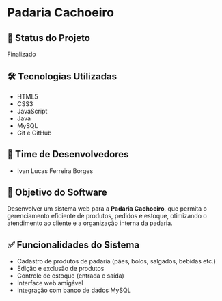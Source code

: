 # Padaria Cachoeiro

## 📌 Status do Projeto
Finalizado

## 🛠️ Tecnologias Utilizadas
- HTML5
- CSS3
- JavaScript
- Java
- MySQL
- Git e GitHub

## 👥 Time de Desenvolvedores
- Ivan Lucas Ferreira Borges

## 🎯 Objetivo do Software
Desenvolver um sistema web para a **Padaria Cachoeiro**, que permita o gerenciamento eficiente de produtos, pedidos e estoque, otimizando o atendimento ao cliente e a organização interna da padaria.

## ✅ Funcionalidades do Sistema
- Cadastro de produtos de padaria (pães, bolos, salgados, bebidas etc.)
- Edição e exclusão de produtos
- Controle de estoque (entrada e saída)
- Interface web amigável
- Integração com banco de dados MySQL
